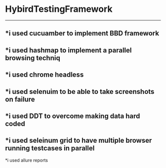 # HybirdTestingFramework
--------------------------------------------------------------------
*i used cucuamber to implement BBD framework 
-
*i used hashmap to implement a parallel browsing techniq
-
*i used chrome headless 
-
*i used selenuim to be able to take screenshots on failure
-
*i used DDT to overcome making data hard coded
-
*i used seleinum grid to have multiple browser running testcases in parallel
-
*i used allure reports
